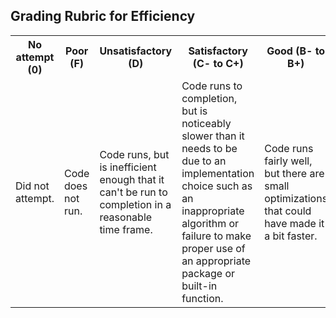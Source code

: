 ## Grading Rubric for Efficiency ##

<table>
  <tr>
    <th>No attempt (0)</th>
    <th>Poor (F)</th>
    <th>Unsatisfactory (D)</th>
    <th>Satisfactory (C- to C+)</th>
    <th>Good (B- to B+)</th>  
    <th>Excellent (A- to A+)</th>
  </tr>
  <tr>
    <td>Did not attempt.</td>
    <td>Code does not run.</td>
    <td>Code runs, but is inefficient enough that it can't be run to completion in a reasonable time frame.</td>
    <td>Code runs to completion, but is noticeably slower than it needs to be due to an implementation choice such as an inappropriate algorithm or failure to make proper use of an appropriate package or built-in function.</td>  
    <td>Code runs fairly well, but there are small optimizations that could have made it a bit faster.</td>
    <td>Code is as fast as it can reasonably be given the specifications of the problem.</td>
  </tr>
  
</table>
